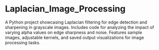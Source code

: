 # Laplacian_Image_Processing
A Python project showcasing Laplacian filtering for edge detection and sharpening in grayscale images. Includes code for analyzing the impact of varying alpha values on edge sharpness and noise. Features sample images, adjustable kernels, and saved output visualizations for image processing tasks.
